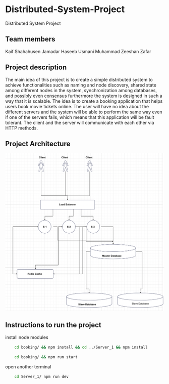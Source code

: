 # Distributed-System-Project
Distributed System Project

## Team members
Kaif Shahahusen Jamadar
Haseeb Usmani 
Muhammad Zeeshan Zafar

## Project description
The main idea of this project is to create a simple distributed system to achieve functionalities such as naming and node discovery, shared state among different nodes in the system, synchronization among databases, and possibly even consensus furthermore the system is designed in such a way that it is scalable. The idea is to create a booking application that helps users book movie tickets online. The user will have no idea about the different servers and the system will be able to perform the same way even if one of the servers fails, which means that this application will be fault tolerant. The client and the server will communicate with each other via HTTP methods. 

## Project Architecture
<img src="Project_Arc.png"/>

## Instructions to run the project

install node modules

```bash
    cd booking/ && npm install && cd ../Server_1 && npm install
```

```bash
    cd booking/ && npm run start
```

open another terminal
```bash
    cd Server_1/ npm run dev
```

